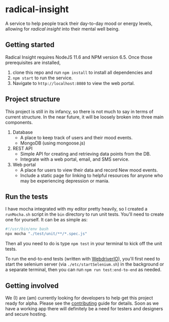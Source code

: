 # radical-insight

A service to help people track their day-to-day mood or energy levels, allowing for _radical insight_ into their mental well being.

## Getting started

Radical Insight requires NodeJS 11.6 and NPM version 6.5. Once those prerequisites are installed,

1. clone this repo and run `npm install` to install all dependencies and
1. `npm start` to run the service.
1. Navigate to `http://localhost:8080` to view the web portal.

## Project structure

This project is still in its infancy, so there is not much to say in terms of current structure. In the near future, it will be loosely broken into three main components.

1. Database
   - A place to keep track of users and their mood events.
   - MongoDB (using mongoose.js)
1. REST API
   - Simple API for creating and retrieving data points from the DB.
   - Integrate with a web portal, email, and SMS service.
1. Web portal
   - A place for users to view their data and record New mood events.
   - Include a static page for linking to helpful resources for anyone who may be experiencing depression or mania.

## Run the tests

I have mocha integrated with my editor pretty heavily, so I created a `runMocha.sh` script in the `bin` directory to run unit tests. You'll need to create one for yourself. It can be as simple as:

```bash
#!/usr/bin/env bash
npx mocha "./test/unit/**/*.spec.js"
```

Then all you need to do is type `npm test` in your terminal to kick off the unit tests.

To run the end-to-end tests (written with [WebdriverIO](https://webdriver.io)), you'll first need to start the selenium server (via `./etc/startSelenium.sh`) in the background or a separate terminal, then you can run `npm run test:end-to-end` as needed.

## Getting involved

We (I) are (am) currently looking for developers to help get this project ready for alpha. Please see the [contributing](https://github.com/kymbert/radical-insight/blob/master/CONTRIBUTING.md) guide for details. Soon as we have a working app there will definitely be a need for testers and designers and secure hosting.
